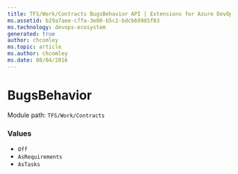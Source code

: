 ```yaml
---
title: TFS/Work/Contracts BugsBehavior API | Extensions for Azure DevOps Services
ms.assetid: b29a7aee-c7fa-3e00-b5c2-bdcb69985f83
ms.technology: devops-ecosystem
generated: true
author: chcomley
ms.topic: article
ms.author: chcomley
ms.date: 08/04/2016
---
```


# BugsBehavior

Module path: `TFS/Work/Contracts`

### Values

* `Off`
* `AsRequirements`
* `AsTasks`
